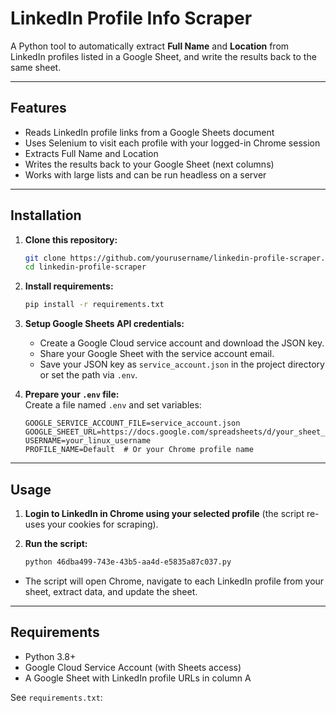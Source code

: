 # LinkedIn Profile Info Scraper

A Python tool to automatically extract **Full Name** and **Location** from LinkedIn profiles listed in a Google Sheet, and write the results back to the same sheet.

---

## Features

- Reads LinkedIn profile links from a Google Sheets document
- Uses Selenium to visit each profile with your logged-in Chrome session
- Extracts Full Name and Location
- Writes the results back to your Google Sheet (next columns)
- Works with large lists and can be run headless on a server

---

## Installation

1. **Clone this repository:**
    ```bash
    git clone https://github.com/yourusername/linkedin-profile-scraper.git
    cd linkedin-profile-scraper
    ```

2. **Install requirements:**
    ```bash
    pip install -r requirements.txt
    ```

3. **Setup Google Sheets API credentials:**
    - Create a Google Cloud service account and download the JSON key.
    - Share your Google Sheet with the service account email.
    - Save your JSON key as `service_account.json` in the project directory or set the path via `.env`.

4. **Prepare your `.env` file:**  
   Create a file named `.env` and set variables:
    ```
    GOOGLE_SERVICE_ACCOUNT_FILE=service_account.json
    GOOGLE_SHEET_URL=https://docs.google.com/spreadsheets/d/your_sheet_id/edit#gid=0
    USERNAME=your_linux_username
    PROFILE_NAME=Default  # Or your Chrome profile name
    ```

---

## Usage

1. **Login to LinkedIn in Chrome using your selected profile** (the script re-uses your cookies for scraping).

2. **Run the script:**
    ```bash
    python 46dba499-743e-43b5-aa4d-e5835a87c037.py
    ```

- The script will open Chrome, navigate to each LinkedIn profile from your sheet, extract data, and update the sheet.

---

## Requirements

- Python 3.8+
- Google Cloud Service Account (with Sheets access)
- A Google Sheet with LinkedIn profile URLs in column A

See `requirements.txt`:
